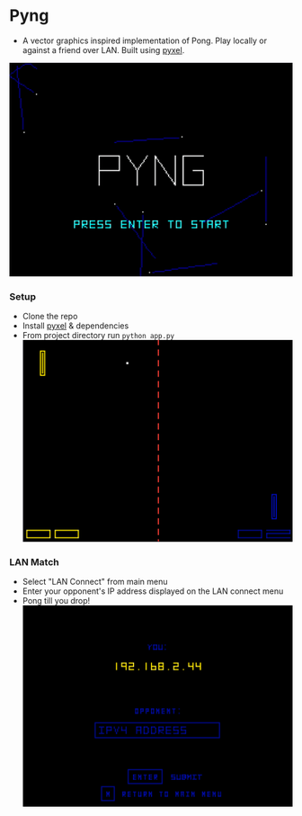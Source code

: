 # Pyng
+ A vector graphics inspired implementation of Pong. Play locally or against a friend over LAN. Built using [pyxel](https://github.com/kitao/pyxel).

![Title screen gif](./assets/title_screen.gif)

### Setup
+ Clone the repo
+ Install [pyxel](https://github.com/kitao/pyxel) & dependencies
+ From project directory run `python app.py`
![Match](./assets/match.png)

### LAN Match
+ Select "LAN Connect" from main menu
+ Enter your opponent's IP address displayed on the LAN connect menu
+ Pong till you drop!
![Match](./assets/lan_connect_menu.png)


